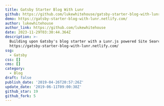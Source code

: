 ```yaml
---
title: Gatsby Starter Blog With Lunr
github: https://github.com/lukewhitehouse/gatsby-starter-blog-with-lunr
demo: https://gatsby-starter-blog-with-lunr.netlify.com/
author: lukewhitehouse
author_link: https://github.com/lukewhitehouse
date: 2023-11-29T03:30:44.364Z
description: >-
  Building upon Gatsby's blog starter with a Lunr.js powered Site Search.
  https://gatsby-starter-blog-with-lunr.netlify.com/
ssg:
  - Gatsby
css: []
cms: []
category:
  - Blog
draft: false
publish_date: '2019-04-26T20:57:26Z'
update_date: '2019-06-11T09:00:38Z'
github_star: 19
github_fork: 5
---
```

